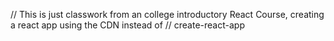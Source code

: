 // This is just classwork from an college introductory React Course, creating a react app using the CDN instead of
// create-react-app

